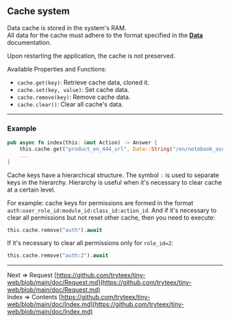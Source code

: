 ## Cache system
Data cache is stored in the system's RAM.  
All data for the cache must adhere to the format specified in the [__Data__](https://github.com/tryteex/tiny-web/blob/main/doc/Data.md) documentation.

Upon restarting the application, the cache is not preserved.

Available Properties and Functions:
* `cache.get(key)`: Retrieve cache data, cloned it.
* `cache.set(key, value)`: Set cache data.
* `cache.remove(key)`: Remove cache data.
* `cache.clear()`: Clear all cache's data.
___
### Example
```rust
pub async fn index(this: &mut Action) -> Answer {
    this.cache.get("product_en_444_url", Data::String("/en/notebook_asus_iron_s150_p444".to_owned()));
    ...
}
```
Cache keys have a hierarchical structure. The symbol `:` is used to separate keys in the hierarchy. Hierarchy is useful when it's necessary to clear cache at a certain level.

For example: cache keys for permissions are formed in the format `auth:user_role_id:module_id:class_id:action_id`. And if it's necessary to clear all permissions but not reset other cache, then you need to execute:
```rust
this.cache.remove("auth").await
```
If it's necessary to clear all permissions only for `role_id=2`:
```rust
this.cache.remove("auth:2").await
```
___
Next => Request [https://github.com/tryteex/tiny-web/blob/main/doc/Request.md](https://github.com/tryteex/tiny-web/blob/main/doc/Request.md)  
Index => Contents [https://github.com/tryteex/tiny-web/blob/main/doc/Index.md](https://github.com/tryteex/tiny-web/blob/main/doc/Index.md)  